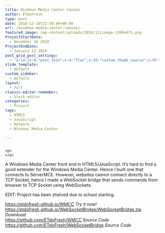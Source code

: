 ```yaml
---
title: Windows Media Center Canvas
author: ETdoFresh
type: post
date: 2018-12-16T22:59:00+00:00
url: /windows-media-center-canvas/
featured_image: /wp-content/uploads/2018/12/image-1200x675.png
ProjectStartDate:
  - December 16 2018
ProjectEndDate:
  - January 13 2019
post_grid_post_settings:
  - 'a:14:{s:9:"post_skin";s:4:"flat";s:19:"custom_thumb_source";s:97:"https://www.etdofresh.com/wp-content/plugins/post-grid/assets/frontend/css/images/placeholder.png";s:16:"thumb_custom_url";s:0:"";s:17:"font_awesome_icon";s:0:"";s:23:"font_awesome_icon_color";s:0:"";s:22:"font_awesome_icon_size";s:0:"";s:17:"custom_youtube_id";s:0:"";s:15:"custom_vimeo_id";s:0:"";s:21:"custom_dailymotion_id";s:0:"";s:14:"custom_mp3_url";s:0:"";s:20:"custom_soundcloud_id";s:0:"";s:16:"custom_video_MP4";s:0:"";s:16:"custom_video_OGV";s:0:"";s:17:"custom_video_WEBM";s:0:"";}'
slide_template:
  - default
custom_sidebar:
  - default
layout:
  - full
classic-editor-remember:
  - block-editor
categories:
  - Project
tags:
  - HTML5
  - JavaScript
  - Network
  - Windows Media Center

---
```

<div class="wp-block-columns has-2-columns">
  <div class="wp-block-column">
    <figure class="wp-block-image"><a href="https://www.etdofresh.com/wp-content/uploads/2018/12/image.png"><img src="https://www.etdofresh.com/wp-content/uploads/2018/12/image-1024x576.png" alt="" class="wp-image-1102" srcset="http://localhost/wp-content/uploads/2018/12/image-1024x576.png 1024w, http://localhost/wp-content/uploads/2018/12/image-1080x608.png 1080w, http://localhost/wp-content/uploads/2018/12/image-300x169.png 300w, http://localhost/wp-content/uploads/2018/12/image-768x432.png 768w, http://localhost/wp-content/uploads/2018/12/image-1200x675.png 1200w, http://localhost/wp-content/uploads/2018/12/image.png 1920w" sizes="(max-width: 1024px) 100vw, 1024px" /></a></figure> 
    
    <p>
    </p>
  </div>
  
  <div class="wp-block-column">
    <p>
    </p>
  </div>
</div>

<p class="SoftwareDescription">
  A Windows Media Center front end in HTML5/JavaScript. It&#8217;s hard to find a good extender for the Windows Media Center. Hence I built one that connects to ServerMCE. However, websites cannot connect directly to a TCP Socket, hence I made a WebSocket bridge that sends commands from browser to TCP Socket using WebSockets.
</p>

EDIT: Project has been shelved due to school starting.

<p class="SoftwareLink">
  <a href="https://etdofresh.github.io/WMCC">https://etdofresh.github.io/WMCC</a> <em>Try it now!</em><br /><a href="https://etdofresh.github.io/WebSocketBridge/WebSocketBridge.zip">https://etdofresh.github.io/WebSocketBridge/WebSocketBridge.zip</a> <em>Download</em><br /><a href="https://github.com/ETdoFresh/WMCC">https://github.com/ETdoFresh/WMCC</a> <em>Source Code</em><br /><a href="https://github.com/ETdoFresh/WebSocketBridge">https://github.com/ETdoFresh/WebSocketBridge</a> <em>Source Code</em>
</p>